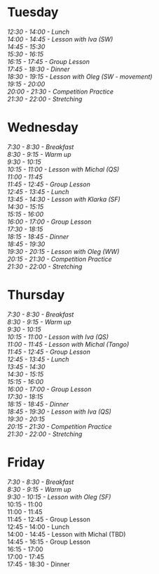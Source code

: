 # Tuesday  

*12:30 - 14:00 - Lunch  
14:00 - 14:45 - Lesson with Iva (SW)  
14:45 - 15:30  
15:30 - 16:15  
16:15 - 17:45 - Group Lesson  
17:45 - 18:30 - Dinner  
18:30 - 19:15 - Lesson with Oleg (SW - movement)  
19:15 - 20:00  
20:00 - 21:30 - Competition Practice  
21:30 - 22:00 - Stretching*  

# Wednesday  

*7:30 -  8:30 - Breakfast  
 8:30 -  9:15 - Warm up  
 9:30 - 10:15  
10:15 - 11:00 - Lesson with Michal (QS)  
11:00 - 11:45  
11:45 - 12:45 - Group Lesson  
12:45 - 13:45 - Lunch  
13:45 - 14:30 - Lesson with Klarka (SF)  
14:30 - 15:15  
15:15 - 16:00  
16:00 - 17:00 - Group Lesson  
17:30 - 18:15  
18:15 - 18:45 - Dinner  
18:45 - 19:30  
19:30 - 20:15 - Lesson with Oleg (WW)  
20:15 - 21:30 - Competition Practice  
21:30 - 22:00 - Stretching*  

# Thursday  

*7:30 -  8:30 - Breakfast  
 8:30 -  9:15 - Warm up  
 9:30 - 10:15  
10:15 - 11:00 - Lesson with Iva (QS)  
11:00 - 11:45 - Lesson with Michal (Tango)  
11:45 - 12:45 - Group Lesson  
12:45 - 13:45 - Lunch  
13:45 - 14:30  
14:30 - 15:15  
15:15 - 16:00  
16:00 - 17:00 - Group Lesson  
17:30 - 18:15  
18:15 - 18:45 - Dinner  
18:45 - 19:30 - Lesson with Iva (QS)  
19:30 - 20:15  
20:15 - 21:30 - Competition Practice  
21:30 - 22:00 - Stretching*  

# Friday  

*7:30 -  8:30 - Breakfast  
 8:30 -  9:15 - Warm up  
 9:30 - 10:15 - Lesson with Oleg (SF)*  
10:15 - 11:00  
11:00 - 11:45  
11:45 - 12:45 - Group Lesson  
12:45 - 14:00 - Lunch  
14:00 - 14:45 - Lesson with Michal (TBD)  
14:45 - 16:15 - Group Lesson  
16:15 - 17:00  
17:00 - 17:45  
17:45 - 18:30 - Dinner  
